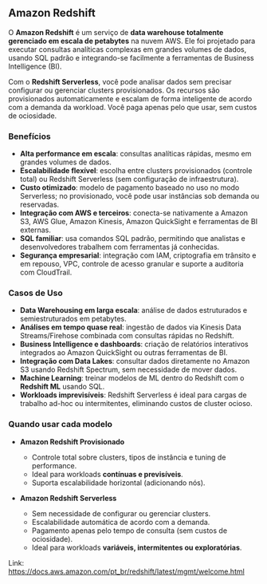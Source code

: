 ## Amazon Redshift

O **Amazon Redshift** é um serviço de **data warehouse totalmente gerenciado em escala de petabytes** na nuvem AWS. Ele foi projetado para executar consultas analíticas complexas em grandes volumes de dados, usando SQL padrão e integrando-se facilmente a ferramentas de Business Intelligence (BI).  

Com o **Redshift Serverless**, você pode analisar dados sem precisar configurar ou gerenciar clusters provisionados. Os recursos são provisionados automaticamente e escalam de forma inteligente de acordo com a demanda da workload. Você paga apenas pelo que usar, sem custos de ociosidade.



### Benefícios

- **Alta performance em escala**: consultas analíticas rápidas, mesmo em grandes volumes de dados.  
- **Escalabilidade flexível**: escolha entre clusters provisionados (controle total) ou Redshift Serverless (sem configuração de infraestrutura).  
- **Custo otimizado**: modelo de pagamento baseado no uso no modo Serverless; no provisionado, você pode usar instâncias sob demanda ou reservadas.  
- **Integração com AWS e terceiros**: conecta-se nativamente a Amazon S3, AWS Glue, Amazon Kinesis, Amazon QuickSight e ferramentas de BI externas.  
- **SQL familiar**: usa comandos SQL padrão, permitindo que analistas e desenvolvedores trabalhem com ferramentas já conhecidas.  
- **Segurança empresarial**: integração com IAM, criptografia em trânsito e em repouso, VPC, controle de acesso granular e suporte a auditoria com CloudTrail.  



### Casos de Uso

- **Data Warehousing em larga escala**: análise de dados estruturados e semiestruturados em petabytes.  
- **Análises em tempo quase real**: ingestão de dados via Kinesis Data Streams/Firehose combinada com consultas rápidas no Redshift.  
- **Business Intelligence e dashboards**: criação de relatórios interativos integrados ao Amazon QuickSight ou outras ferramentas de BI.  
- **Integração com Data Lakes**: consultar dados diretamente no Amazon S3 usando Redshift Spectrum, sem necessidade de mover dados.  
- **Machine Learning**: treinar modelos de ML dentro do Redshift com o **Redshift ML** usando SQL.  
- **Workloads imprevisíveis**: Redshift Serverless é ideal para cargas de trabalho ad-hoc ou intermitentes, eliminando custos de cluster ocioso.  



### Quando usar cada modelo

- **Amazon Redshift Provisionado**  
  - Controle total sobre clusters, tipos de instância e tuning de performance.  
  - Ideal para workloads **contínuas e previsíveis**.  
  - Suporta escalabilidade horizontal (adicionando nós).  

- **Amazon Redshift Serverless**  
  - Sem necessidade de configurar ou gerenciar clusters.  
  - Escalabilidade automática de acordo com a demanda.  
  - Pagamento apenas pelo tempo de consulta (sem custos de ociosidade).  
  - Ideal para workloads **variáveis, intermitentes ou exploratórias**.  

Link: https://docs.aws.amazon.com/pt_br/redshift/latest/mgmt/welcome.html
